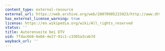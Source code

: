 ```yaml
---
content_type: external-resource
external_url: https://web.archive.org/web/20070905215923/http://www.dtv.de/_autorenseiten/lenz/
has_external_license_warning: true
license: https://en.wikipedia.org/wiki/All_rights_reserved
status: ''
title: Autorenseite bei DTV
uid: 7fdac668-6eb6-4e27-91c1-c3305a3cab7d
wayback_url: ''
---
```

